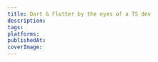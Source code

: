```yaml
---
title: Dart & Flutter by the eyes of a TS dev
description:
tags:
platforms:
publishedAt:
coverImage:
---
```

